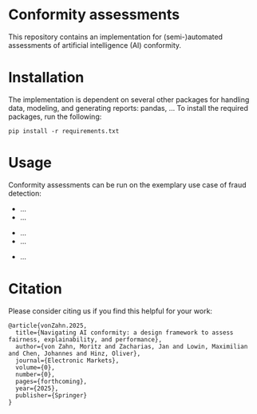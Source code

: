 # Conformity assessments

This repository contains an implementation for (semi-)automated assessments of artificial intelligence (AI) conformity.

# Installation 
The implementation is dependent on several other packages for handling data, modeling, and generating reports: pandas, ...
To install the required packages, run the following:
```
pip install -r requirements.txt
 ```

# Usage

Conformity assessments can be run on the exemplary use case of fraud detection:

- ...
- ...
+ ...
+ ...
- ...


# Citation
Please consider citing us if you find this helpful for your work:
```
@article{vonZahn.2025,
  title={Navigating AI conformity: a design framework to assess fairness, explainability, and performance},
  author={von Zahn, Moritz and Zacharias, Jan and Lowin, Maximilian and Chen, Johannes and Hinz, Oliver},
  journal={Electronic Markets},
  volume={0},
  number={0},
  pages={forthcoming},
  year={2025},
  publisher={Springer}
}
 ```
